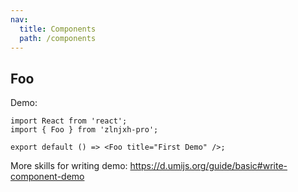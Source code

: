 ```yaml
---
nav:
  title: Components
  path: /components
---
```


## Foo

Demo:

```tsx
import React from 'react';
import { Foo } from 'zlnjxh-pro';

export default () => <Foo title="First Demo" />;
```

More skills for writing demo: https://d.umijs.org/guide/basic#write-component-demo
